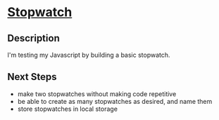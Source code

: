 # [Stopwatch](https://stopwatches.netlify.app/)

## Description

I'm testing my Javascript by building a basic stopwatch.

## Next Steps

- make two stopwatches without making code repetitive
- be able to create as many stopwatches as desired, and name them
- store stopwatches in local storage
